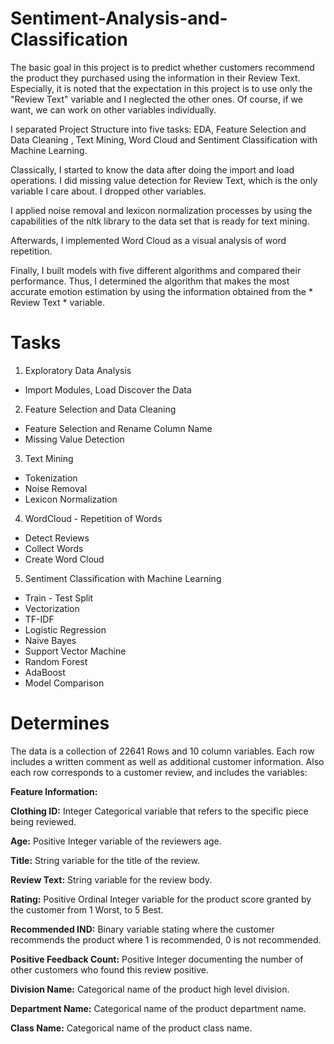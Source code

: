 # Sentiment-Analysis-and-Classification

The basic goal in this project is to predict whether customers recommend the product they purchased using the information in their Review Text. Especially, it is noted that the expectation in this project is to use only the "Review Text" variable and I neglected the other ones. Of course, if we want, we can work on other variables individually.

I separated Project Structure into five tasks: EDA, Feature Selection and Data Cleaning , Text Mining, Word Cloud and Sentiment Classification with Machine Learning.

Classically, I started to know the data after doing the import and load operations. I did missing value detection for Review Text, which is the only variable I care about. I dropped other variables.

I applied noise removal and lexicon normalization processes by using the capabilities of the nltk library to the data set that is ready for text mining.

Afterwards, I implemented Word Cloud as a visual analysis of word repetition.

Finally, I built models with five different algorithms and compared their performance. Thus, I determined the algorithm that makes the most accurate emotion estimation by using the information obtained from the * Review Text * variable.

# Tasks

 1. Exploratory Data Analysis

- Import Modules, Load Discover the Data

 2. Feature Selection and Data Cleaning

- Feature Selection and Rename Column Name
- Missing Value Detection

 3. Text Mining

- Tokenization
- Noise Removal
- Lexicon Normalization

 4. WordCloud - Repetition of Words

- Detect Reviews
- Collect Words 
- Create Word Cloud 


 5. Sentiment Classification with Machine Learning

- Train - Test Split
- Vectorization
- TF-IDF
- Logistic Regression
- Naive Bayes
- Support Vector Machine
- Random Forest
- AdaBoost
- Model Comparison

# Determines

The data is a collection of 22641 Rows and 10 column variables. Each row includes a written comment as well as additional customer information. 
Also each row corresponds to a customer review, and includes the variables:


**Feature Information:**

**Clothing ID:** Integer Categorical variable that refers to the specific piece being reviewed.

**Age:** Positive Integer variable of the reviewers age.

**Title:** String variable for the title of the review.

**Review Text:** String variable for the review body.

**Rating:** Positive Ordinal Integer variable for the product score granted by the customer from 1 Worst, to 5 Best.

**Recommended IND:** Binary variable stating where the customer recommends the product where 1 is recommended, 0 is not recommended.

**Positive Feedback Count:** Positive Integer documenting the number of other customers who found this review positive.

**Division Name:** Categorical name of the product high level division.

**Department Name:** Categorical name of the product department name.

**Class Name:** Categorical name of the product class name.
